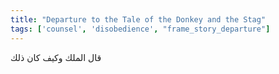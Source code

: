 ```yaml
---
title: "Departure to the Tale of the Donkey and the Stag"
tags: ['counsel', 'disobedience', "frame_story_departure"]
---
```


 قال الملك وكيف كان ذلك
